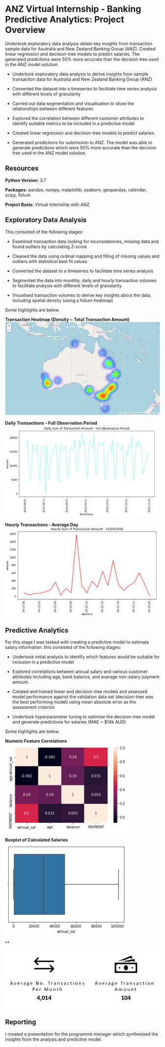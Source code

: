 # ANZ Virtual Internship - Banking Predictive Analytics: Project Overview

Undertook exploratory data analysis obtain key insights from transaction sample data for Asutralia and New Zealand Banking Group (ANZ). Created linear regression and decision-tree models to predict salaries. The generated predictions were 50% more accurate than the decision tree used in the ANZ model solution. 

- Undertook exploratory data analysis to derive insights from sample transaction data for Australia and New Zealand Banking Group (ANZ)

- Converted the dataset into a timeseries to facilitate time series analysis with different levels of granularity

- Carried out data segmentation and visualisation to show the relationships between different features 

- Explored the correlation between different customer attributes to identify suitable metrics to be included in a predictive model

- Created linear regression and decision-tree models to predict salaries.

- Generated predictions for submission to ANZ. The model was able to generate predictions which were 50% more accurate than the decision tree used in the ANZ model solution.

## Resources

**Python Version:** 3.7

**Packages:** pandas, numpy, matplotlib, seaborn, geopandas, calendar, scipy, folium

**Project Basis:** Virtual Internship with ANZ

## Exploratory Data Analysis

 This consisted of the following stages:

- Examined transaction data looking for inconsistencies, missing data and found outliers by calculating Z-score

- Cleaned the data using ordinal mapping and filling of missing values and outliers with statistical best fit values

- Converted the dataset to a timeseries to facilitate time series analysis

- Segmented the data into monthly, daily and hourly transaction volumes to facilitate analysis with different levels of granularity

- Visualised transaction volumes to derive key insights about the data, including spatial density (using a folium heatmap)  

Some highlights are below.

**Transaction Heatmap (Density ~ Total Transaction Amount)**
![image](/images/transactionheatmap.png)

**Daily Transactions - Full Observation Period**
![image](/images/dailytra.PNG)

**Hourly Transactions - Average Day**
![image](/images/hourlytra.PNG)


## Predictive Analytics

For this stage I was tasked with creating a predictive model to estimate salary information. this consisted of the following stages:

- Undertook initial analysis to identify which features would be suitable for inclusion in a predictive model 

- Explored correlations between annual salary and various customer attributes including age, bank balance, and average non-salary payment amount. 

- Created and trained linear and decision-tree models and assessed model performance against the validation data set (decision-tree was the best performing model) using mean absolute error as the assessment criterion

- Undertook hyperparameter tuning to optimise the decision-tree model and generate predictions for salaries (MAE ~ $14k AUD)

Some highlights are below.

**Numeric Feature Correlations**
![image](/images/salheatmap.PNG)

**Boxplot of Calculated Salaries**
![image](/images/salboxplot.PNG)

**
![image](/images/datatiles.PNG)

## Reporting

I created a presentation for the programme manager which synthesised the insights from the analysis and predictive model. 
 




